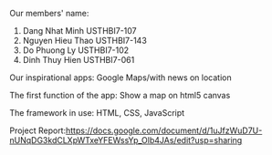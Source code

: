 Our members' name:
1. Dang Nhat Minh USTHBI7-107
2. Nguyen Hieu Thao USTHBI7-143
3. Do Phuong Ly USTHBI7-102
4. Dinh Thuy Hien USTHBI7-061

Our inspirational apps: Google Maps/with news on location

The first function of the app: Show a map on html5 canvas

The framework in use: HTML, CSS, JavaScript

Project Report:https://docs.google.com/document/d/1uJfzWuD7U-nUNqDG3kdCLXpWTxeYFEWssYp_Olb4JAs/edit?usp=sharing
